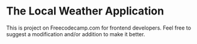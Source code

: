 The Local Weather Application
=========================================================

This is  project on Freecodecamp.com for frontend developers.  Feel free to suggest a modification and/or addition to make it better.
